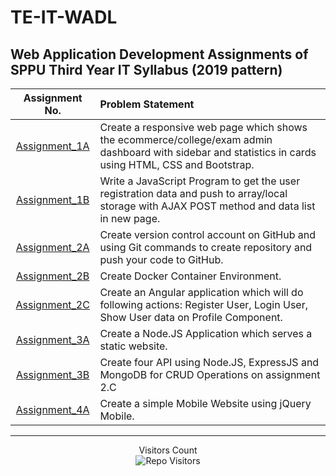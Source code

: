 
# TE-IT-WADL


## Web Application Development Assignments of SPPU Third Year IT Syllabus (2019 pattern)



| Assignment No. | Problem Statement  |
| :--------------:  | :-------------- |
|[Assignment_1A](Assignment_1A)| Create a responsive web page which shows the ecommerce/college/exam admin dashboard with sidebar and statistics in cards using HTML, CSS and Bootstrap.| 
|[Assignment_1B](Assignment_1B)| Write a JavaScript Program to get the user registration data and push to array/local storage with AJAX POST method and data list in new page.|
|[Assignment_2A](Assignment_2A)| Create version control account on GitHub and using Git commands to create repository and push your code to GitHub. |
|[Assignment_2B](Assignment_2B)| Create Docker Container Environment.|
|[Assignment_2C](Assignment_2C)|Create an Angular application which will do following actions: Register User, Login User, Show User data on Profile Component.|
|[Assignment_3A](Assignment_3A)|Create a Node.JS Application which serves a static website.|
|[Assignment_3B](Assignment_3B)|Create four API using Node.JS, ExpressJS and MongoDB for CRUD Operations on assignment 2.C |
|[Assignment_4A](Assignment_4A)|Create a simple Mobile Website using jQuery Mobile.|

<hr>
<p align='center'>Visitors Count <br><img align="center" alt="Repo Visitors" src="https://profile-counter.glitch.me/Mahesh33217/count.svg"/></p>
